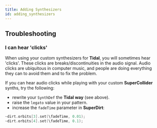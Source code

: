 ```yaml
---
title: Adding Synthesizers
id: adding_synthesizers
---
```


## Troubleshooting

### I can hear 'clicks'

When using your custom synthesizers for **Tidal**, you will sometimes hear 'clicks'. These clicks are breaks/discontinuities in the audio signal. Audio clicks are ubiquitous in computer music, and people are doing everything they can to avoid them and to fix the problem.

If you can hear audio clicks while playing with your custom **SuperCollider** synths, try the following:
* rewrite your `SynthDef` the **Tidal way** (see above).
* raise the `legato` value in your pattern.
* increase the `fadeTime` parameter in **SuperDirt**:
```c
~dirt.orbits[3].set(\fadeTime, 0.01);
~dirt.orbits[4].set(\fadeTime, 0.1);
```
